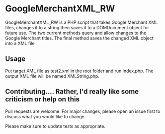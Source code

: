 # GoogleMerchantXML_RW

GoogleMerchantXML_RW is a PHP script that takes Google Merchant XML files, changes it to a string then saves it to a DOMDocument object for future use.
The two current methods query and allow changes to the Google Merchant titles.
The final method saves the changed XML object into a XML file


## Usage
Put target XML file as test2.xml in the root folder and run index.php.
The output XML file will be named XMLString.php.

## Contributing.... Rather, I'd really like some criticism or help on this
Pull requests are welcome. For major changes, please open an issue first to discuss what you would like to change.

Please make sure to update tests as appropriate.
